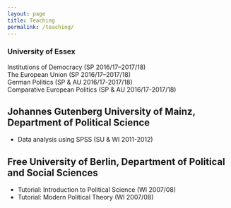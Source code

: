 ```yaml
---
layout: page
title: Teaching
permalink: /teaching/
---
```


### University of Essex
Institutions of Democracy (SP 2016/17–2017/18) </br>
The European Union (SP 2016/17–2017/18) </br>
German Politics (SP & AU 2016/17-2017/18) </br>
Comparative European Politics (SP & AU 2016/17-2017/18) </br>

## Johannes Gutenberg University of Mainz, Department of Political Science
* Data analysis using SPSS (SU & WI 2011-2012)
	
## Free University of Berlin, Department of Political and Social Sciences
* Tutorial: Introduction to Political Science (WI 2007/08)
* Tutorial: Modern Political Theory (WI 2007/08)
